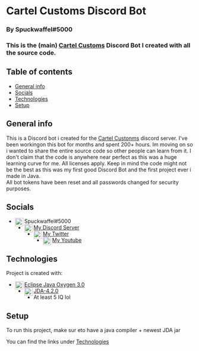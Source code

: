 # Cartel Customs Discord Bot

### By Spuckwaffel#5000

### This is the (main) [Cartel Customs][CCDiscord] Discord Bot I created with all the source code.

## Table of contents
* [General info](#general-info)
* [Socials](#socials)
* [Technologies](#technologies)
* [Setup](#setup)

## General info
This is a Discord bot i created for the [Cartel Custonms][CCDiscord] discord server. 
I've been workingon this bot for months and spent 200+ hours.
Im moving on so i wanted to share the entire source code so other people can learn from it. 
I don't claim that the code is anywhere near perfect as this was a huge learning curve for me.
All licenses apply.  Keep in mind the code might not be the best as this was my first good Discord Bot 
and the first project ever i made in Java.  
All bot tokens have been reset and all passwords changed for security purposes.

## Socials

* [<img align="left" alt="Spuckwaffel | Discord" width="22px" src="https://i.ibb.co/9WJF8CY/Discord-Logo-Color.png" />][discord]Spuckwaffel#5000
* [<img align="left" alt="Spuckwaffel | Discord Server" width="22px" src="https://i.ibb.co/9WJF8CY/Discord-Logo-Color.png" />][DCServer] [My Discord Server][DCServer]
* [<img align="left" alt="Spuckwaffel | Twitter" width="22px" src="https://i.ibb.co/fxzdm2C/Twitter-bird-logo-2012-svg.png" />][Twitter] [My Twitter][twitter]
* [<img align="left" alt="Spuckwaffel | Youtube" width="22px" src="https://i.ibb.co/1bhf9w0/You-Tube-icon.png" />][Twitter] [My Youtube][youtube]

## Technologies
Project is created with:
* [<img align="left" alt="Eclipse Java Oxygen" width="22px" src="https://i.ibb.co/6sjcrPg/ecl.png" />][eclipse][Eclipse Java Oxygen 3.0][eclipse]
* [<img align="left" alt="JDA" width="22px" src="https://i.ibb.co/Wv7MLP0/jar-2.png" />][jar][JDA-4.2.0][jar]
* At least 5 IQ lol
	
## Setup
To run this project, make sur eto have a java compiler + newest JDA jar

You can find the links under [Technologies](#technologies)


[CCDiscord]: https://bit.ly/37wKuFA
[discord]: https://discord.com
[DCServer]: https://discord.gg/aP88KNHSt7
[twitter]: https://twitter.com/spuckwaffel
[youtube]: https://youtube.com/spuckwaffel
[eclipse]: https://www.eclipse.org/downloads/packages/release/oxygen/3
[jar]: https://ci.dv8tion.net/job/JDA/228/artifact/build/libs/
